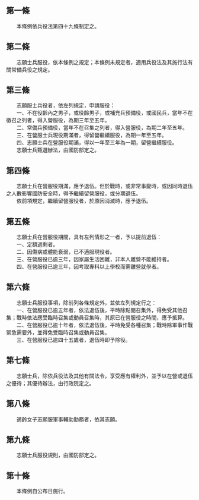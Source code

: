 第一條 
-------
　　本條例依兵役法第四十九條制定之。  


第二條 
-------
　　志願士兵服役，依本條例之規定；本條例未規定者，適用兵役法及其施行法有關常備兵役之規定。  


第三條 
-------
　　志願服士兵役者，依左列規定，申請服役：  
　　一、不在役齡內之男子，或役齡男子，或補充兵預備役，或國民兵，當年不在徵召之列者，得入營服役，為期三年至五年。  
　　二、常備兵預備役，當年不在召集之列者，得入營服役，為期二年至五年。  
　　三、在營服士兵現役期滿者，得留營繼續服役，為期一年至五年。  
　　四、志願士兵在營服役期滿，得以一年至三年為一期，留營繼續服役。  
　　志願士兵甄選辦法，由國防部定之。  


第四條 
-------
　　志願士兵在營服役期滿，應予退伍。但於戰時，或非常事變時，或因同時退伍之人數影響國防安全時，得予繼續留營服役，或分期退伍。  
　　依前項規定，繼續留營服役者，於原因消滅時，應予退伍。  


第五條 
-------
　　志願士兵在營服役期間，具有左列情形之一者，予以提前退伍：  
　　一、定額過剩者。  
　　二、因傷病或體能衰弱，已不適服現役者。  
　　三、在營服役已逾三年，因家屬生活困難，非本人離營不能維持者。  
　　四、在營服役已逾三年，因考取專科以上學校而需離營就學者。  


第六條 
-------
　　志願士兵服役事項，除前列各條規定外，並依左列規定行之：  
　　一、在營服役已逾五年者，依法退伍後，平時除點閱召集外，得免受其他召集；戰時依法應受臨時召集或動員召集時，其原已在營服役之時間，應予抵算。  
　　二、在營服役已逾十年者，依法退伍後，平時免受各種召集；戰時除軍事作戰緊急需要外，並得免受臨時召集或動員召集。  
　　三、在營服役已逾四十五歲者，退伍時即予除役。  


第七條 
-------
　　志願士兵，除依兵役法及其他有關法令，享受應有權利外，並予以在營或退伍之優待；其優待辦法，由行政院定之。  


第八條 
-------
　　適齡女子志願服軍事輔助勤務者，依其志願。  


第九條 
-------
　　志願士兵服役規則，由國防部定之。  


第十條 
-------
　　本條例自公布日施行。